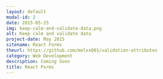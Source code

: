 ```yaml
---
layout: default
modal-id: 2
date: 2015-05-25
img: keep-calm-and-validate-data.png
alt: Keep calm and validate data
project-date: May 2015
sitename: React Forms
theurl: https://github.com/melxx001/validation-attributes
category: Web Development
description: Coming Soon
title: React Forms
---
```

